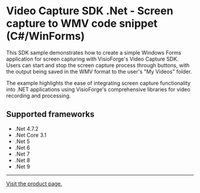 ﻿# Video Capture SDK .Net - Screen capture to WMV code snippet (C#/WinForms)

This SDK sample demonstrates how to create a simple Windows Forms application for screen capturing with VisioForge's Video Capture SDK. Users can start and stop the screen capture process through buttons, with the output being saved in the WMV format to the user's "My Videos" folder.

The example highlights the ease of integrating screen capture functionality into .NET applications using VisioForge's comprehensive libraries for video recording and processing.

## Supported frameworks

* .Net 4.7.2
* .Net Core 3.1
* .Net 5
* .Net 6
* .Net 7
* .Net 8
* .Net 9

---

[Visit the product page.](https://www.visioforge.com/video-capture-sdk-net)
